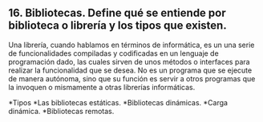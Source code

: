 ## 16. Bibliotecas. Define qué se entiende por biblioteca o librería y los tipos que existen.


Una librería, cuando hablamos en términos de informática, es un una serie de funcionalidades compiladas y codificadas en un lenguaje de programación dado, las cuales sirven de unos métodos o interfaces para realizar la funcionalidad que se desea. No es un programa que se ejecute de manera autónoma, sino que su función es servir a otros programas que la invoquen o mismamente a otras librerías informáticas.


*Tipos
	*Las bibliotecas estáticas.
	*Bibliotecas dinámicas.
	*Carga dinámica.
	*Bibliotecas remotas.
